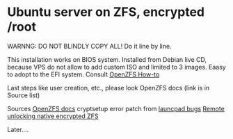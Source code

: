 # Ubuntu server on ZFS, encrypted /root

WARNNG: DO NOT BLINDLY COPY ALL! Do it line by line.

This installation works on BIOS system. Installed from Debian live CD, because VPS do not allow to add custom ISO and limited to 3 images.
Eaasy to adopt to the EFI system. Consult [OpenZFS How-to](https://openzfs.github.io/openzfs-docs/Getting%20Started/Ubuntu/Ubuntu%2020.04%20Root%20on%20ZFS.html)

Last steps like user creation, etc., please look OpenZFS docs (link is in Source list)

Sources
[OpenZFS docs](https://openzfs.github.io/openzfs-docs/Getting%20Started/Ubuntu/Ubuntu%2020.04%20Root%20on%20ZFS.html)
cryptsetup error patch from [launcpad bugs](https://bugs.launchpad.net/debian/+source/cryptsetup/+bug/1830110)
[Remote unlocking native encrypted ZFS](https://github.com/dynerose/Remote-unlock-native-ZFS)

Later....

